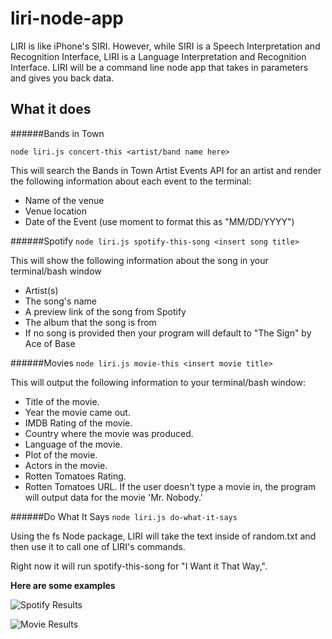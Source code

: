 # liri-node-app
LIRI is like iPhone's SIRI. However, while SIRI is a Speech Interpretation and Recognition Interface, LIRI is a Language Interpretation and Recognition Interface. LIRI will be a command line node app that takes in parameters and gives you back data.

## What it does
######Bands in Town

```node liri.js concert-this <artist/band name here>```

This will search the Bands in Town Artist Events API for an artist and render the following information about each event to the terminal:

- Name of the venue
- Venue location
- Date of the Event (use moment to format this as "MM/DD/YYYY")

######Spotify
```node liri.js spotify-this-song <insert song title>```

This will show the following information about the song in your terminal/bash window

- Artist(s)
- The song's name
- A preview link of the song from Spotify
- The album that the song is from
- If no song is provided then your program will default to "The Sign" by Ace of Base

######Movies
```node liri.js movie-this <insert movie title>```

This will output the following information to your terminal/bash window:

- Title of the movie.
- Year the movie came out.
- IMDB Rating of the movie.
- Country where the movie was produced.
- Language of the movie.
- Plot of the movie.
- Actors in the movie.
- Rotten Tomatoes Rating.
- Rotten Tomatoes URL.
If the user doesn't type a movie in, the program will output data for the movie 'Mr. Nobody.'

######Do What It Says
```node liri.js do-what-it-says```

Using the fs Node package, LIRI will take the text inside of random.txt and then use it to call one of LIRI's commands.

Right now it will run spotify-this-song for "I Want it That Way,".

**Here are some examples**

![Spotify Results](https://github.com/losandluca/liri-node-app/blob/master/images/SpotifyCommand.PNG)

![Movie Results](https://github.com/losandluca/liri-node-app/blob/master/images/Movie.PNG)

      
